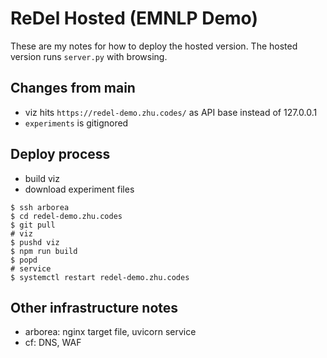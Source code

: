 # ReDel Hosted (EMNLP Demo)

These are my notes for how to deploy the hosted version. The hosted version runs `server.py` with browsing.

## Changes from main

- viz hits `https://redel-demo.zhu.codes/` as API base instead of 127.0.0.1
- `experiments` is gitignored

## Deploy process

- build viz
- download experiment files

```shell
$ ssh arborea
$ cd redel-demo.zhu.codes
$ git pull
# viz
$ pushd viz
$ npm run build
$ popd
# service
$ systemctl restart redel-demo.zhu.codes
```

## Other infrastructure notes

- arborea: nginx target file, uvicorn service
- cf: DNS, WAF
